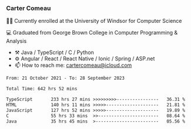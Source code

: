 ### Carter Comeau

🙋‍♂️ Currently enrolled at the University of Windsor for Computer Science

💻 Graduated from George Brown College in Computer Programming & Analysis

- ⚒️ Java / TypeScript / C / Python
- ⚙️ Angular / React / React Native / Ionic / Spring / ASP.net
- 📫 How to reach me: cartercomeau@icloud.com

<!--START_SECTION:waka-->

```txt
From: 21 October 2021 - To: 28 September 2023

Total Time: 642 hrs 52 mins

TypeScript       233 hrs 27 mins >>>>>>>>>----------------   36.31 %
HTML             140 hrs 11 mins >>>>>--------------------   21.81 %
JavaScript       127 hrs 52 mins >>>>>--------------------   19.89 %
C                55 hrs 33 mins  >>-----------------------   08.64 %
Java             35 hrs 45 mins  >------------------------   05.56 %
```

<!--END_SECTION:waka-->
